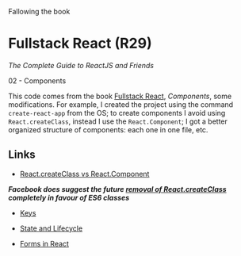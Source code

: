 Fallowing the book
# Fullstack React (R29)
*The Complete Guide to ReactJS and Friends*

02 - Components

This code comes from the book
[Fullstack React](https://www.fullstackreact.com/),
*Components*, 
some modifications. For example, I created
the project using the command `create-react-app`
from the OS; to create components I avoid using `React.createClass`, instead I use
the `React.Component`; I got a better organized structure
of components: each one in one file, etc.

## Links

* [React.createClass vs React.Component](https://toddmotto.com/react-create-class-versus-component)

**_Facebook does suggest the future
[removal of React.createClass](https://facebook.github.io/react/blog/2015/03/10/react-v0.13.html) completely in favour of ES6 classes_**

* [Keys](https://facebook.github.io/react/docs/lists-and-keys.html#keys)

* [State and Lifecycle](https://facebook.github.io/react/docs/state-and-lifecycle.html)

* [Forms in React](https://facebook.github.io/react/docs/forms.html)
